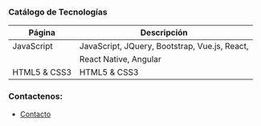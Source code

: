 ### Catálogo de Tecnologías



| Página                  | Descripción                                    | 
| ----------------------- | ---------------------------------------------- | 
| JavaScript              | JavaScript, JQuery, Bootstrap, Vue.js, React,  |
                          |  React Native, Angular                         |
| HTML5 & CSS3            | HTML5 & CSS3                                   |


### Contactenos:
- [Contacto](Contactenos.md)
